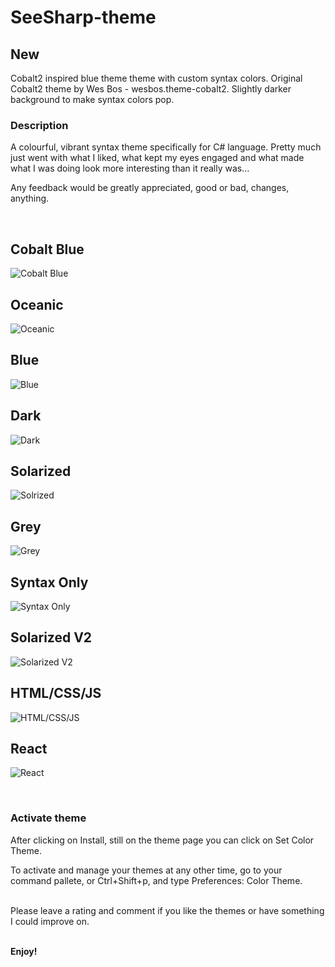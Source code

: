 # SeeSharp-theme

## New

Cobalt2 inspired blue theme theme with custom syntax colors.
Original Cobalt2 theme by Wes Bos - wesbos.theme-cobalt2.
Slightly darker background to make syntax colors pop.

### Description

A colourful, vibrant syntax theme specifically for C# language. Pretty much just
went with what I liked, what kept my eyes engaged and what made what I was doing
look more interesting than it really was...

Any feedback would be greatly appreciated, good or bad, changes, anything.

<br>

## Cobalt Blue

![Cobalt Blue](https://github.com/ArmantG/seesharp-theme/blob/main/screenshots/Cobalt%20Blue.png?raw=true)

## Oceanic

![Oceanic](https://github.com/ArmantG/seesharp-theme/blob/main/screenshots/Oceanic.png?raw=true)

## Blue

![Blue ](https://github.com/ArmantG/seesharp-theme/blob/main/screenshots/C%23%20blue%20alt.png?raw=true)

## Dark

![Dark ](https://github.com/ArmantG/seesharp-theme/blob/main/screenshots/C%23%20dark%20alt.png?raw=true)

## Solarized

![Solrized ](https://github.com/ArmantG/seesharp-theme/blob/main/screenshots/C%23%20solarized%20alt.png?raw=true)

## Grey

![Grey ](https://github.com/ArmantG/seesharp-theme/blob/main/screenshots/C%23%20grey%20alt.png?raw=true)

## Syntax Only

![Syntax Only ](https://github.com/ArmantG/seesharp-theme/blob/main/screenshots/C%23%20syntax%20alt.png?raw=true)

## Solarized V2

![Solarized V2 ](https://github.com/ArmantG/seesharp-theme/blob/main/screenshots/SolarizedV2.png?raw=true)

## HTML/CSS/JS

![HTML/CSS/JS](https://github.com/ArmantG/seesharp-theme/blob/main/screenshots/html%20dark.png?raw=true)

## React

![React ](https://github.com/ArmantG/seesharp-theme/blob/main/screenshots/React%20dark%20alt.png?raw=true)

<br>

### Activate theme

After clicking on Install, still on the theme page you can click on Set Color
Theme.

To activate and manage your themes at any other time, go to your command
pallete, or Ctrl+Shift+p, and type Preferences: Color Theme.

<br>
Please leave a rating and comment if you like the themes or have something I could improve on.

<br>
<br>

**Enjoy!**
